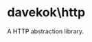 davekok\http
================================================================================

A HTTP abstraction library.
